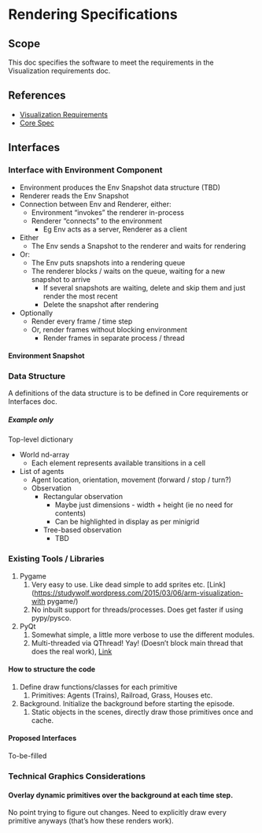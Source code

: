 # Rendering Specifications

## Scope
This doc specifies the software to meet the requirements in the Visualization requirements doc.

## References
- [Visualization Requirements](Specifications/Visualization)
- [Core Spec](Specifications/Core)

## Interfaces
### Interface with Environment Component

- Environment produces the Env Snapshot data structure (TBD)
- Renderer reads the Env Snapshot
- Connection between Env and Renderer, either:
    - Environment “invokes” the renderer in-process
    - Renderer “connects” to the environment
        - Eg Env acts as a server, Renderer as a client
- Either
    - The Env sends a Snapshot to the renderer and waits for rendering
- Or:
    - The Env puts snapshots into a rendering queue
    - The renderer blocks / waits on the queue, waiting for a new snapshot to arrive
        - If several snapshots are waiting, delete and skip them and just render the most recent
        - Delete the snapshot after rendering
- Optionally
    - Render every frame / time step
    - Or, render frames without blocking environment
        - Render frames in separate process / thread

#### Environment Snapshot

### Data Structure

A definitions of the data structure is to be defined in Core requirements or Interfaces doc.



##### Example only
 
Top-level dictionary
 - World nd-array
    - Each element represents available transitions in a cell
 - List of agents
    - Agent location, orientation, movement (forward / stop / turn?)
    - Observation
        - Rectangular observation
            - Maybe just dimensions - width + height (ie no need for contents)
            - Can be highlighted in display as per minigrid
        - Tree-based observation
            - TBD

### Existing Tools / Libraries
1. Pygame
    1. Very easy to use. Like dead simple to add sprites etc. [Link](https://studywolf.wordpress.com/2015/03/06/arm-visualization-with pygame/)
    2. No inbuilt support for threads/processes. Does get faster if using pypy/pysco.
2. PyQt
    1. Somewhat simple, a little more verbose to use the different modules.
    2. Multi-threaded via QThread! Yay! (Doesn’t block main thread that does the real work), [Link](https://nikolak.com/pyqt-threading-tutorial/)

#### How to structure the code

1. Define draw functions/classes for each primitive
    1. Primitives: Agents (Trains), Railroad, Grass, Houses etc.
2. Background. Initialize the background before starting the episode.
    1. Static objects in the scenes, directly draw those primitives once and cache.

#### Proposed Interfaces
To-be-filled

### Technical Graphics Considerations

#### Overlay dynamic primitives over the background at each time step.

No point trying to figure out changes. Need to explicitly draw every primitive anyways (that’s how these renders work).